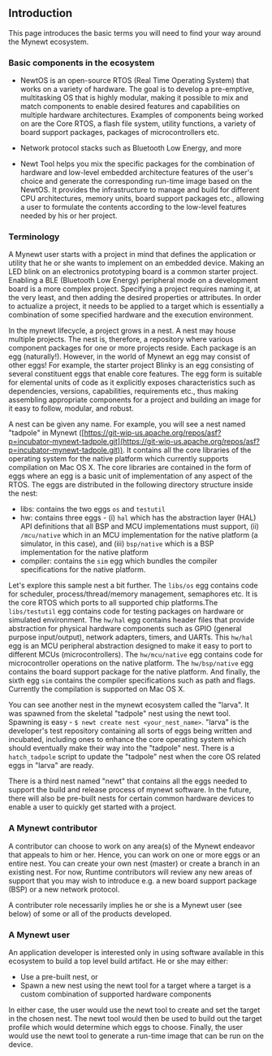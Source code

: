 ## Introduction

This page introduces the basic terms you will need to find your way around the Mynewt ecosystem.

### Basic components in the ecosystem

* NewtOS is an open-source RTOS (Real Time Operating System) that works on a variety of hardware. The goal is to develop a pre-emptive, multitasking OS that is highly modular, making it possible to mix and match components to enable desired features and capabilities on multiple hardware architectures. Examples of components being worked on are the Core RTOS, a flash file system, utility functions, a variety of board support packages, packages of microcontrollers etc.


* Network protocol stacks such as Bluetooth Low Energy, and more


* Newt Tool helps you mix the specific packages for the combination of hardware and low-level embedded architecture features of the user's choice and generate the corresponding run-time image based on the NewtOS. It provides the infrastructure to manage and build for different CPU architectures, memory units, board support packages etc., allowing a user to formulate the contents according to the low-level features needed by his or her project.


### Terminology

A Mynewt user starts with a project in mind that defines the application or utility that he or she wants to implement on an embedded device. Making an LED blink on an electronics prototyping board is a common starter project. Enabling a BLE (Bluetooth Low Energy) peripheral mode on a development board is a more complex project. Specifying a project requires naming it, at the very least, and then adding the desired properties or attributes. In order to actualize a project, it needs to be applied to a target which is essentially a combination of some specified hardware and the execution environment. 

In the mynewt lifecycle, a project grows in a nest. A nest may house multiple projects. The nest is, therefore, a repository where various component packages for one or more projects reside. Each package is an egg (naturally!). However, in the world of Mynewt an egg may consist of other eggs! For example, the starter project Blinky is an egg consisting of several constituent eggs that enable core features. The egg form is suitable for elemental units of code as it explicitly exposes characteristics such as dependencies, versions, capabilities, requirements etc., thus making assembling appropriate components for a project and building an image for it easy to follow, modular, and robust.

A nest can be given any name. For example, you will see a nest named "tadpole" in Mynewt ([https://git-wip-us.apache.org/repos/asf?p=incubator-mynewt-tadpole.git](https://git-wip-us.apache.org/repos/asf?p=incubator-mynewt-tadpole.git)). It contains all the core libraries of the operating system for the native platform which currently supports compilation on Mac OS X. The core libraries are contained in the form of eggs where an egg is a basic unit of implementation of any aspect of the RTOS. The eggs are distributed in the following directory structure inside the nest:

* libs: contains the two eggs `os` and `testutil`
* hw: contains three eggs - (i) `hal` which has the abstraction layer (HAL) API definitions that all BSP and MCU implementations must support, (ii) `/mcu/native` which in an MCU implementation for the native platform (a simulator, in this case), and (iii) `bsp/native` which is a BSP implementation for the native platform 
* compiler: contains the `sim` egg which bundles the compiler specifications for the native platform.

Let's explore this sample nest a bit further. The `libs/os` egg contains code for scheduler, process/thread/memory management, semaphores etc. It is the core RTOS which ports to all supported chip platforms.The `libs/testutil` egg contains code for testing packages on hardware or simulated environment. The `hw/hal` egg contains header files that provide abstraction for physical hardware components such as GPIO (general purpose input/output), network adapters, timers, and UARTs. This `hw/hal` egg is an MCU peripheral abstraction designed to make it easy to port to different MCUs (microcontrollers). The `hw/mcu/native` egg contains code for microcontroller operations on the native platform. The `hw/bsp/native` egg contains the board support package for the native platform. And finally, the sixth egg `sim` contains the compiler specifications such as path and flags. Currently the compilation is supported on Mac OS X.

You can see another nest in the mynewt ecosystem called the "larva". It was spawned from the skeletal "tadpole" nest using the newt tool. Spawning is easy - ` $ newt create nest <your_nest_name> `. "larva" is the developer's test repository containing all sorts of eggs being written and incubated, including ones to enhance the core operating system which should eventually make their way into the "tadpole" nest. There is a `hatch_tadpole` script to update the "tadpole" nest when the core OS related eggs in "larva" are ready.

There is a third nest named "newt" that contains all the eggs needed to support the build and release process of mynewt software. In the future, there will also be pre-built nests for certain common hardware devices to enable a user to quickly get started with a project.


### A Mynewt contributor

A contributor can choose to work on any area(s) of the Mynewt endeavor that appeals to him or her. Hence, you can work on one or more eggs or an entire nest. You can create your own nest (master) or create a branch in an existing nest. For now, Runtime contributors will review any new areas of support that you may wish to introduce e.g. a new board support package (BSP) or a new network protocol. 

A contributer role necessarily implies he or she is a Mynewt user (see below) of some or all of the products developed.

### A Mynewt user 

An application developer is interested only in using software available in this ecosystem to build a top level build artifact. He or she may either:

* Use a pre-built nest, or
* Spawn a new nest using the newt tool for a target where a target is a custom combination of supported hardware components

In either case, the user would use the newt tool to create and set the target in the chosen nest. The newt tool would then be used to build out the target profile which would determine which eggs to choose. Finally, the user would use the newt tool to generate a run-time image that can be run on the device.
